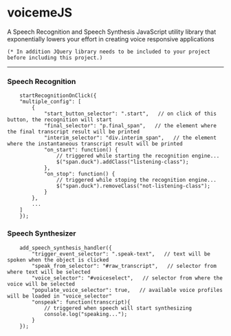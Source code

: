 # voicemeJS

A Speech Recognition and Speech Synthesis JavaScript utility library that exponentially lowers your effort in creating voice responsive applications 

    (* In addition JQuery library needs to be included to your project before including this project.)
-----

### Speech Recognition
```
    startRecognitionOnClick({
    "multiple_config": [
        {
            "start_button_selector": ".start",   // on click of this button, the recognition will start
            "final_selector": "p.final_span",   // the element where the final transcript result will be printed
            "interim_selector": "div.interim_span",   // the element where the instantaneous transcript result will be printed 
            "on_start": function() {
                // triggered while starting the recognition engine...
                $("span.duck").addClass("listening-class");
            },
            "on_stop": function() {
                // triggered while stoping the recognition engine...
                $("span.duck").removeClass("not-listening-class");
            }
        },
        ...
    ]
    });
```

### Speech Synthesizer
```
    add_speech_synthesis_handler({
        "trigger_event_selector": ".speak-text",   // text will be spoken when the object is clicked
        "speak_from_selector": "#raw_transcript",   // selector from where text will be selected
        "voice_selector": "#voiceselect",   // selector from where the voice will be selected
        "populate_voice_selector": true,   // available voice profiles will be loaded in "voice_selector"
        "onspeak": function(transcript){
            // triggered when speech will start synthesizing
            console.log("speaking...");
        }
    });
```